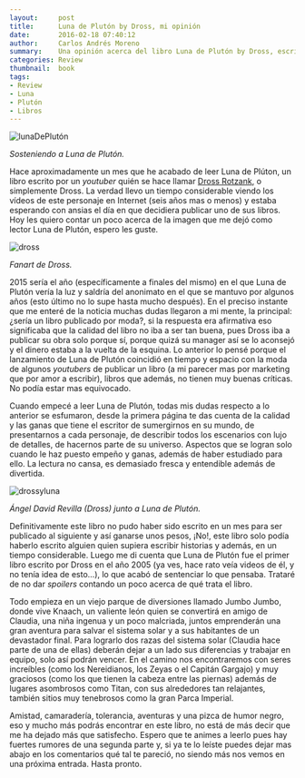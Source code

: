 ```yaml
---
layout:     post
title:      Luna de Plutón by Dross, mi opinión
date:       2016-02-18 07:40:12
author:     Carlos Andrés Moreno
summary:    Una opinión acerca del libro Luna de Plutón by Dross, escrito por Ángel David Revilla.
categories: Review
thumbnail:  book
tags:
- Review
- Luna
- Plutón
- Libros
---
```

![lunaDePlutón](../../../.././../images/offtopics/lunadepluton.jpg)

_Sosteniendo a Luna de Plutón._

Hace aproximadamente un mes que he acabado de leer Luna de Plúton, un libro escrito por un _youtuber_ quién se hace llamar [Dross Rotzank](www.youtube.com/drossrotzank), o simplemente Dross. La verdad llevo un tiempo considerable viendo los vídeos de este personaje en Internet (seis años mas o menos) y estaba esperando con ansias el día en que decidiera publicar uno de sus libros. Hoy les quiero contar un poco acerca de la imagen que me dejó como lector Luna de Plutón, espero les guste.

![dross](http://i.imgur.com/xOmiRle.jpg)

_Fanart de Dross._

2015 sería el año (específicamente a finales del mismo) en el que Luna de Plutón vería la luz y saldría del anonimato en el que se mantuvo por algunos años (esto último no lo supe hasta mucho después). En el preciso instante que me enteré de la noticia muchas dudas llegaron a mi mente, la principal: ¿sería un libro publicado por moda?, si la respuesta era afirmativa eso significaba que la calidad del libro no iba a ser tan buena, pues Dross iba a publicar su obra solo porque sí, porque quizá su manager así se lo aconsejó y el dinero estaba a la vuelta de la esquina. Lo anterior lo pensé porque el lanzamiento de Luna de Plutón coincidió en tiempo y espacio con la moda de algunos _youtubers_ de publicar un libro (a mi parecer mas por marketing que por amor a escribir), libros que además, no tienen muy buenas críticas. No podía estar mas equivocado.

Cuando empecé a leer Luna de Plutón, todas mis dudas respecto a lo anterior se esfumaron, desde la primera página te das cuenta de la calidad y las ganas que tiene el escritor de sumergirnos en su mundo, de presentarnos a cada personaje, de describir todos los escenarios con lujo de detalles, de hacernos parte de su universo. Aspectos que se logran solo cuando le haz puesto empeño y ganas, además de haber estudiado para ello. La lectura no cansa, es demasiado fresca y entendible además de divertida. 

![drossyluna](http://i.imgur.com/WcVU7TN.jpg)

_Ángel David Revilla (Dross) junto a Luna de Plutón._

Definitivamente este libro no pudo haber sido escrito en un mes para ser publicado al siguiente y así ganarse unos pesos, ¡No!, este libro solo podía haberlo escrito alguien quien supiera escribir historias y además, en un tiempo considerable. Luego me di cuenta que Luna de Plutón fue el primer libro escrito por Dross en el año 2005 (ya ves, hace rato veía videos de él, y no tenía idea de esto...), lo que acabó de sentenciar lo que pensaba. Trataré de no dar _spoilers_ contando un poco acerca de qué trata el libro.

Todo empieza en un viejo parque de diversiones llamado Jumbo Jumbo, donde vive Knaach, un valiente león quien se convertirá en amigo de Claudia, una niña ingenua y un poco malcriada, juntos emprenderán una gran aventura para salvar el sistema solar y a sus habitantes de un devastador final. Para lograrlo dos razas del sistema solar (Claudia hace parte de una de ellas) deberán dejar a un lado sus diferencias y trabajar en equipo, solo así podrán vencer. En el camino nos encontraremos con seres increíbles (como los Nereidianos, los Zeyas o el Capitán Gargajo) y muy graciosos (como los que tienen la cabeza entre las piernas) además de lugares asombrosos como Titan, con sus alrededores tan relajantes, también sitios muy tenebrosos como la gran Parca Imperial.

<!--![yoyluna](http://i.imgur.com/UgFsn7H.jpg)-->

Amistad, camaradería, tolerancia, aventuras y una pizca de humor negro, eso y mucho más podrás encontrar en este libro, no está de más decir que me ha dejado más que satisfecho. Espero que te animes a leerlo pues hay fuertes rumores de una segunda parte y, si ya te lo leíste puedes dejar mas abajo en los comentarios qué tal te pareció, no siendo más nos vemos en una próxima entrada. Hasta pronto.
